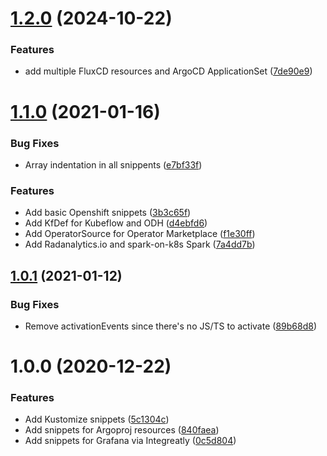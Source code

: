 # [1.2.0](https://github.com/tumido/crd-snippets/compare/v1.1.0...v1.2.0) (2024-10-22)


### Features

* add multiple FluxCD resources and ArgoCD ApplicationSet ([7de90e9](https://github.com/tumido/crd-snippets/commit/7de90e9ac9f43c21edc661bd4dea3c14b98b9527))

# [1.1.0](https://github.com/tumido/crd-snippets/compare/v1.0.1...v1.1.0) (2021-01-16)


### Bug Fixes

* Array indentation in all snippents ([e7bf33f](https://github.com/tumido/crd-snippets/commit/e7bf33fef68096fc1cf813d57da3e7da4da885cf))


### Features

* Add basic Openshift snippets ([3b3c65f](https://github.com/tumido/crd-snippets/commit/3b3c65f3f1b671d5e65b471dac27c38554da3783))
* Add KfDef for Kubeflow and ODH ([d4ebfd6](https://github.com/tumido/crd-snippets/commit/d4ebfd63cb38e309286bb6fd125fea2585227f12))
* Add OperatorSource for Operator Marketplace ([f1e30ff](https://github.com/tumido/crd-snippets/commit/f1e30ff8a77753d049f7bddacad49192ecfb1de6))
* Add Radanalytics.io and spark-on-k8s Spark ([7a4dd7b](https://github.com/tumido/crd-snippets/commit/7a4dd7b5804d5f7cbcb70549bde879fe3fef13c1))

## [1.0.1](https://github.com/tumido/crd-snippets/compare/v1.0.0...v1.0.1) (2021-01-12)


### Bug Fixes

* Remove activationEvents since there's no JS/TS to activate ([89b68d8](https://github.com/tumido/crd-snippets/commit/89b68d8577d7a1cf080af2d049e26e7f16fb44ca))

# 1.0.0 (2020-12-22)


### Features

* Add Kustomize snippets ([5c1304c](https://github.com/tumido/crd-snippets/commit/5c1304ce513f45567c8e59ccb3f27061d09eb1ec))
* Add snippets for Argoproj resources ([840faea](https://github.com/tumido/crd-snippets/commit/840faeaf92a785ccf285ea8d87c86f6183dbc789))
* Add snippets for Grafana via Integreatly ([0c5d804](https://github.com/tumido/crd-snippets/commit/0c5d8049a316fb01944bbd69e6d1c3ccc380208d))
